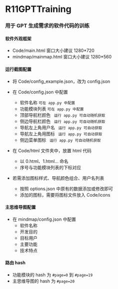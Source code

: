 # R11GPTTraining

### 用于 GPT 生成需求的软件代码的训练

#### 软件外观框架

- Code/main.html 窗口大小建议 1280*720
- mindmap/mainmap.html 窗口大小建议 1280*560

#### 运行截图配置

- 将 Code/config_example.json，改为 config.json

- 在 Code/config.json 中配置
  - 软件名称 `可在 app.py 中配置`
  - 功能模块列表  `可在 app.py 中配置`
  - 顶部导航栏颜色 ` 运行 app.py 可自动随机获取`
  - 侧边导航栏颜色 ` 运行 app.py 可自动随机获取`
  - 导航左上角用户名  ` 运行 app.py 可自动获取`
  - 导航左上角用图标  ` 运行 app.py 可自动获取`
  - 侧边菜单图标 ` 运行 app.py 可自动随机获取`

- 在 Code/html 文件夹中，放置 html 代码
  - 以 0.html、1.html... 命名
  - 序号与功能模块列表的下标对应

- 若需添加图标样式、导航颜色组合、用户名列表
  - 按照 options.json 中原有的数据添加或修改即可
  - 添加的图标，需要将图标文件放入 Code/icons 

#### 主思维导图配置

- 在 mindmap/config.json 中配置
  - 软件名称
  - 开发目的
  - 目标用户
  - 主要功能
  - 技术特点

#### 路由 hash
- 功能模块的 hash 为 `#page=0` 到 `#page=19`
- 主思维导图的 hash 为 `#page=20`